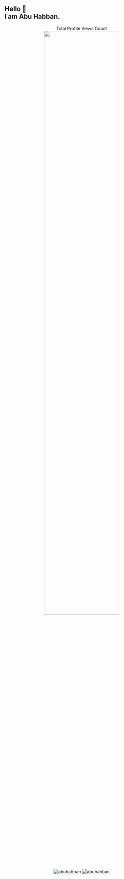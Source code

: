 <h2>Hello 👋 <br> I am Abu Habban.</h2>

<P align="center"> Total Profile Views Count
<img src="https://profile-counter.glitch.me/abuhabban/count.svg" style="width:70%;height:70%;color:blue;"/>
<p align="center">
<img src="https://github-readme-stats.vercel.app/api?username=abuhabban&show_icons=true&theme=vue&locale=en" alt="abuhabban" />
<img  src="https://github-readme-stats.vercel.app/api/top-langs?username=abuhabban&show_icons=true&bg_color=30,fffefe,41b883&theme=gruvbox_light&locale=en&langs_count=10&layout=compact" alt="abuhabban" />
</p>
